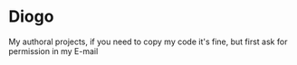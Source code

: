 # Diogo
My authoral projects, if you need to copy my code it's fine, but first ask for permission in my E-mail
